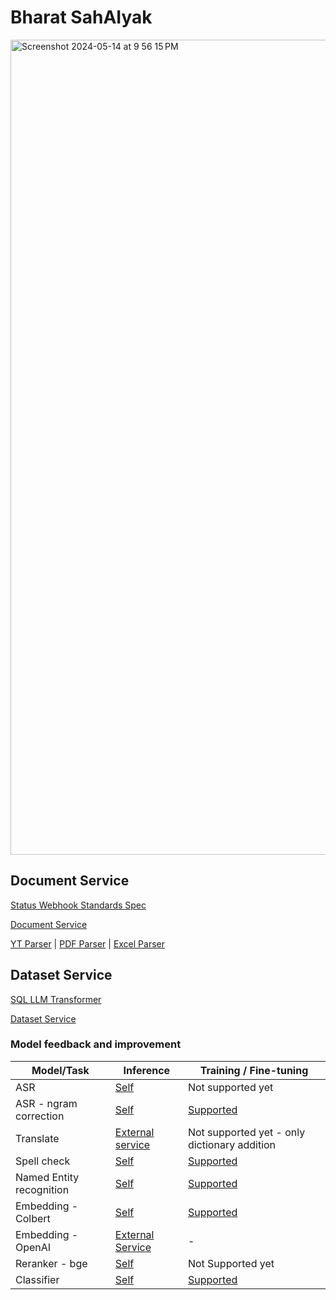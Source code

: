 # Bharat SahAIyak

<img width="1304" alt="Screenshot 2024-05-14 at 9 56 15 PM" src="https://github.com/BharatSahAIyak/.github/assets/7413816/7ea7ce19-8e7e-405d-8220-42649c617c37">


## Document Service

[Status Webhook Standards Spec](https://github.com/BharatSahAIyak/standards/issues/13)

[Document Service](https://github.com/BharatSahAIyak/document-service)

[YT Parser](https://github.com/BharatSahAIyak/yt-parser) | [PDF Parser](https://github.com/BharatSahAIyak/pdf-parser) | [Excel Parser](https://github.com/BharatSahAIyak/excel-parser)

## Dataset Service

[SQL LLM Transformer](https://github.com/BharatSahAIyak/packages/blob/fb8d1d238ac61d80775ec4a311a8a5d6f69f594d/packages/transformers/src/modules/generic/sql_query_builder/sqlLLM.transformer.ts)

[Dataset Service](https://github.com/BharatSahAIyak/dataset-service)

### Model feedback and improvement 

| Model/Task                | Inference   | Training / Fine-tuning     | 
|-------------------------------|---------|---------------|
| ASR                           | [Self](https://github.com/BharatSahAIyak/ai-tools/tree/dev/src/asr/fairseq_mms) |Not supported yet |
| ASR - ngram correction               | [Self](https://github.com/BharatSahAIyak/ai-tools/tree/dev/src/spell_check/kenlm/local) |[Supported](https://github.com/BharatSahAIyak/ai-tools/tree/dev/src/spell_check/kenlm/local) | 
| Translate  | [External service](https://github.com/BharatSahAIyak/ai-tools/tree/dev/src/text_translation/azure/remote) | Not supported yet - only dictionary addition  | 
| Spell check | [Self](https://github.com/BharatSahAIyak/spellcheck/blob/dev/spellcheck/app.py)| [Supported](https://github.com/BharatSahAIyak/spellcheck/blob/dev/spellcheck/app.py)  | 
| Named Entity recognition               | [Self](https://github.com/BharatSahAIyak/ai-tools/tree/dev/src/ner/agri_ner_akai)| [Supported](https://github.com/BharatSahAIyak/NER_training)  |
| Embedding - Colbert       | [Self](https://github.com/BharatSahAIyak/ai-tools/tree/dev/src/embeddings/colbert/local)| [Supported](https://github.com/BharatSahAIyak/colbert-finetune)  |
| Embedding - OpenAI                         | [External Service](https://github.com/BharatSahAIyak/ai-tools/tree/dev/src/embeddings/openai)| -   | 
| Reranker - bge                      | [Self](https://github.com/BharatSahAIyak/ai-tools/tree/dev/src/rerankers/bge_base/local)| Not Supported yet  | 
| Classifier | [Self](https://github.com/BharatSahAIyak/ai-tools/tree/dev/src/text_classification) | [Supported](https://github.com/BharatSahAIyak/Classifier_training)  |


